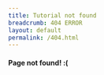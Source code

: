 ```yaml
---
title: Tutorial not found
breadcrumb: 404 ERROR
layout: default
permalink: /404.html
---
```


#### Page not found! :(
